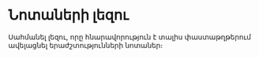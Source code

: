 # Նոտաների լեզու

Սահմանել լեզու, որը հնարավորություն է տալիս փաստաթղթերում ավելացնել երաժշտությունների նոտաներ։
